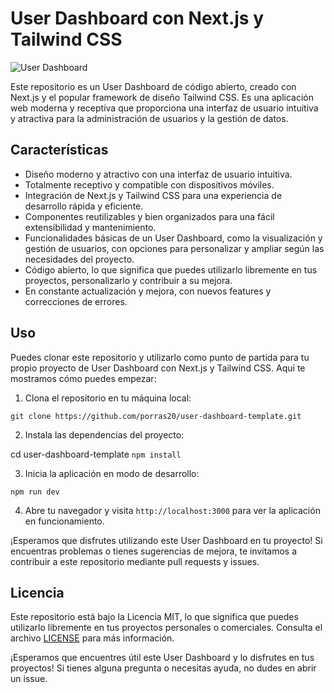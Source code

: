 # User Dashboard con Next.js y Tailwind CSS

![User Dashboard](https://example.com/user-dashboard.png)

Este repositorio es un User Dashboard de código abierto, creado con Next.js y el popular framework de diseño Tailwind CSS. Es una aplicación web moderna y receptiva que proporciona una interfaz de usuario intuitiva y atractiva para la administración de usuarios y la gestión de datos.

## Características

- Diseño moderno y atractivo con una interfaz de usuario intuitiva.
- Totalmente receptivo y compatible con dispositivos móviles.
- Integración de Next.js y Tailwind CSS para una experiencia de desarrollo rápida y eficiente.
- Componentes reutilizables y bien organizados para una fácil extensibilidad y mantenimiento.
- Funcionalidades básicas de un User Dashboard, como la visualización y gestión de usuarios, con opciones para personalizar y ampliar según las necesidades del proyecto.
- Código abierto, lo que significa que puedes utilizarlo libremente en tus proyectos, personalizarlo y contribuir a su mejora.
- En constante actualización y mejora, con nuevos features y correcciones de errores.

## Uso

Puedes clonar este repositorio y utilizarlo como punto de partida para tu propio proyecto de User Dashboard con Next.js y Tailwind CSS. Aquí te mostramos cómo puedes empezar:

1. Clona el repositorio en tu máquina local:

 `git clone https://github.com/porras20/user-dashboard-template.git`

2. Instala las dependencias del proyecto:

cd user-dashboard-template
`npm install`


3. Inicia la aplicación en modo de desarrollo:

`npm run dev`


4. Abre tu navegador y visita `http://localhost:3000` para ver la aplicación en funcionamiento.

¡Esperamos que disfrutes utilizando este User Dashboard en tu proyecto! Si encuentras problemas o tienes sugerencias de mejora, te invitamos a contribuir a este repositorio mediante pull requests y issues.

## Licencia

Este repositorio está bajo la Licencia MIT, lo que significa que puedes utilizarlo libremente en tus proyectos personales o comerciales. Consulta el archivo [LICENSE](https://github.com/tuusuario/user-dashboard/LICENSE) para más información.

¡Esperamos que encuentres útil este User Dashboard y lo disfrutes en tus proyectos! Si tienes alguna pregunta o necesitas ayuda, no dudes en abrir un issue.

